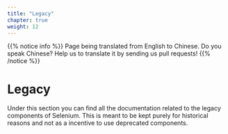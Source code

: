 ```yaml
---
title: "Legacy"
chapter: true
weight: 12
---
```


{{% notice info %}}
<i class="fas fa-language"></i> Page being translated from 
English to Chinese. Do you speak Chinese? Help us to translate
it by sending us pull requests!
{{% /notice %}}


# Legacy

Under this section you can find all the documentation related to the legacy components of Selenium.
This is meant to be kept purely for historical reasons and not as a incentive to use deprecated
components. 

